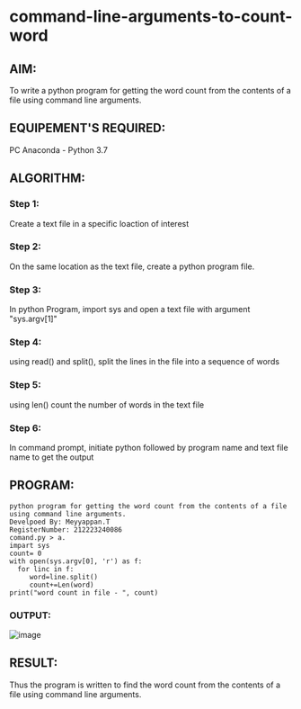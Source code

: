 # command-line-arguments-to-count-word
## AIM:
To write a python program for getting the word count from the contents of a file using command line arguments.
## EQUIPEMENT'S REQUIRED: 
PC
Anaconda - Python 3.7
## ALGORITHM: 
### Step 1:
Create a text file in a specific loaction of interest
### Step 2: 
On the same location as the text file, create a python program file.
### Step 3: 
In python Program, import sys and open a text file with argument "sys.argv[1]"
### Step 4:  
using read() and split(), split the lines in the file into a sequence of words
### Step 5: 
using len() count the number of words in the text file
### Step 6: 
In command prompt, initiate python followed by program name and text file name to get the output
## PROGRAM:
```
python program for getting the word count from the contents of a file using command line arguments.
Develpoed By: Meyyappan.T
RegisterNumber: 212223240086
comand.py > a.
impart sys
count= 0
with open(sys.argv[0], 'r') as f:
  for linc in f:
     word=line.split()
     count+=Len(word)
print("word count in file - ", count)
```
### OUTPUT:
![image](https://github.com/marcoyoi/command-line-arguments-to-count-word/assets/128804366/97f83528-bed3-40f6-ac37-9fa2b37c9fa5)

## RESULT:
Thus the program is written to find the word count from the contents of a file using command line arguments.
